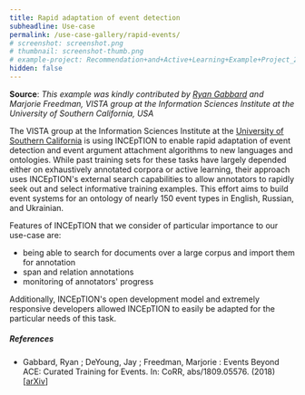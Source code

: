 ```yaml
---
title: Rapid adaptation of event detection
subheadline: Use-case
permalink: /use-case-gallery/rapid-events/
# screenshot: screenshot.png
# thumbnail: screenshot-thumb.png
# example-project: Recommendation+and+Active+Learning+Example+Project_2018-07-05_1103.zip
hidden: false
---
```


**Source**: <i>This example was kindly contributed by 
<a href="https://github.com/rgabbard">Ryan Gabbard</a> and Marjorie Freedman, 
VISTA group at the Information Sciences Institute at the University of Southern California, USA</i>

The VISTA group at the Information Sciences Institute at the [University of Southern California][1]
is using INCEpTION to enable rapid adaptation of event detection and event argument attachment 
algorithms to new languages and ontologies. While past training sets for these tasks have largely 
depended either on exhaustively annotated corpora or active learning, their approach uses 
INCEpTION's external search capabilities to allow annotators to rapidly seek out and select 
informative training examples.  This effort aims to build event systems for an ontology of nearly 
150 event types in English, Russian, and Ukrainian.  

Features of INCEpTION that we consider of particular importance to our use-case are:

* being able to search for documents over a large corpus and import them for annotation
* span and relation annotations
* monitoring of annotators' progress

Additionally, INCEpTION's open development model and extremely responsive developers allowed 
INCEpTION to easily be adapted for the particular needs of this task.

##### References
* Gabbard, Ryan ; DeYoung, Jay ; Freedman, Marjorie : 
  Events Beyond ACE: Curated Training for Events. 
  In: CoRR, abs/1809.05576.
  (2018)
  [[arXiv](https://arxiv.org/abs/1809.05576)]

[1]: https://www.isi.edu/centers/vista/home
